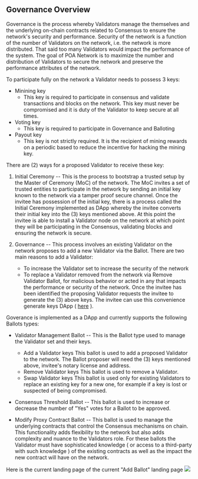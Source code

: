 ## Governance Overview

Governance is the process whereby Validators manage the themselves and the underlying on-chain contracts related to Consensus to ensure the network's security and performance.  Security of the network is a function of the number of Validators on the network, i.e. the network is more distributed.  That said too many Validators would impact the performance of the system.  The goal of POA Network is to maximize the number and distribution of Validators to secure the network and preserve the performance attributes of the network.

To participate fully on the network a Validator needs to possess 3 keys:

* Minining key
     * This key is required to participate in consensus and validate transactions and blocks on the network.  This key must never be compromised and it is duty of the Validator to keep secure at all times.
* Voting key
     * This key is required to participate in Governance and Balloting
* Payout key
    * This key is not strictly required. It is the recipient of mining rewards on a periodic based to reduce the incentive for hacking the mining key.

There are (2) ways for a proposed Validator to receive these key:
1. Initial Ceremony -- 
This is the process to bootstrap a trusted setup by the Master of Ceremony (MoC) of the network.  The MoC invites a set of trusted entities to participate in the network by sending an initial key known to the network via a tamper proof secure channel.  Once the invitee has possession of the initial key, there is a process called the Initial Ceremony implemented as DApp whereby the invitee converts their initial key into the (3) keys mentioned above.  At this point the invitee is able to install a Validator node on the network at which point they will be participating in the Consensus, validating blocks and ensuring the network is secure.

2. Governance -- 
This process involves an existing Validator on the network proposes to add a new Validator via the Ballot.  There are two main reasons to add a Validator:
    * To increase the Validator set to increase the security of the network
    * To replace a Validator removed from the network via Remove Validator Ballot, for malicious behavior or acted in any that impacts the performance or security of the network.  Once the invitee has been identified the proposing Validator requests the invitee to generate the (3) above keys.  The invitee can use this convenience generate keys DApp ( [here](https://ceremony.poa.network/#just-generate-keys) ).

Goverance is implemented as a DApp and currently supports the following Ballots types:

* Validator Management Ballot --
This is the Ballot type used to manage the Validator set and their keys.
   * Add a Validator keys
     This ballot is used to add a proposed Validator to the network.  The Ballot proposer will need the (3) keys mentioned above, invitee's notary license and address. 
   * Remove Validator keys
     This ballot is used to remove a Validator.
   * Swap Validator keys 
     This ballot is used only for existing Validators to replace an existing key for a new one, for example if a key is lost or suspected of being compromised.
   
* Consensus Threshold Ballot --
  This ballot is used to increase or decrease the number of "Yes" votes for a Ballot to be approved.

* Modify Proxy Contract Ballot --
  This ballot is used to manage the underlying contracts that control the Consensus mechanisms on chain.  This functionality adds flexibility to the network but also adds complexity and nuance to the Validators role.  For these ballots the Validator must have sophisticated knowledge ( or access to a third-party with such knowledge ) of the existing contracts as well as the impact the new contract will have on the network.


Here is the current landing page of the current "Add Ballot" landing page 
![](https://photos.app.goo.gl/dA6kXnqTnpM15odE3)
